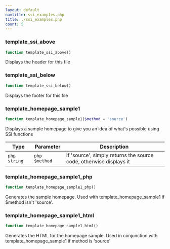 ```yaml
---
layout: default
navtitle: ssi_examples.php
title: ./ssi_examples.php
count: 5
---
```


### template_ssi_above

```php
function template_ssi_above()
```
Displays the header for this file



### template_ssi_below

```php
function template_ssi_below()
```
Displays the footer for this file



### template_homepage_sample1

```php
function template_homepage_sample1($method = 'source')
```
Displays a sample homepage to give you an idea of what's possible using SSI functions



Type|Parameter|Description
---|---|---
`php string`|`php $method`|If 'source', simply returns the source code, otherwise displays it

### template_homepage_sample1_php

```php
function template_homepage_sample1_php()
```
Generates the sample homepage. Used with template_homepage_sample1 if $method isn't 'source'.



### template_homepage_sample1_html

```php
function template_homepage_sample1_html()
```
Generates the HTML for the homepage sample. Used in conjunction with template_homepage_sample1 if method is 'source'



